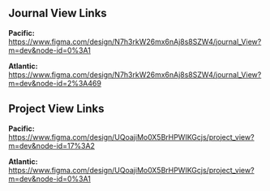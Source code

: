 ## Journal View Links
**Pacific:**
https://www.figma.com/design/N7h3rkW26mx6nAj8s8SZW4/journal_View?m=dev&node-id=0%3A1

**Atlantic:**
https://www.figma.com/design/N7h3rkW26mx6nAj8s8SZW4/journal_View?m=dev&node-id=2%3A469

## Project View Links
**Pacific:**
https://www.figma.com/design/UQoajiMo0X5BrHPWIKGcjs/project_view?m=dev&node-id=17%3A2

**Atlantic:**
https://www.figma.com/design/UQoajiMo0X5BrHPWIKGcjs/project_view?m=dev&node-id=0%3A1
